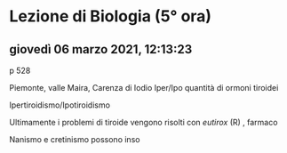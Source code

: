 # Lezione di Biologia (5° ora)

## giovedì 06 marzo 2021, 12:13:23
p 528

Piemonte, valle Maira, Carenza di Iodio
Iper/Ipo quantità di ormoni tiroidei

Ipertiroidismo/Ipotiroidismo

Ultimamente i problemi di tiroide vengono risolti con *eutirox* (R) , farmaco

Nanismo e cretinismo possono inso
<!--stackedit_data:
eyJoaXN0b3J5IjpbLTE5NTkzMjk4NV19
-->